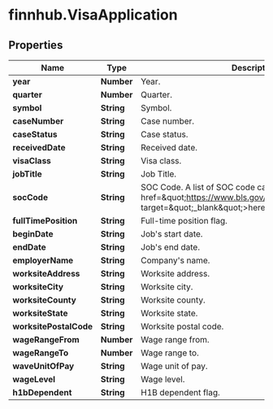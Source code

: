 # finnhub.VisaApplication

## Properties

Name | Type | Description | Notes
------------ | ------------- | ------------- | -------------
**year** | **Number** | Year. | [optional] 
**quarter** | **Number** | Quarter. | [optional] 
**symbol** | **String** | Symbol. | [optional] 
**caseNumber** | **String** | Case number. | [optional] 
**caseStatus** | **String** | Case status. | [optional] 
**receivedDate** | **String** | Received date. | [optional] 
**visaClass** | **String** | Visa class. | [optional] 
**jobTitle** | **String** | Job Title. | [optional] 
**socCode** | **String** | SOC Code. A list of SOC code can be found &lt;a href&#x3D;\&quot;https://www.bls.gov/oes/current/oes_stru.htm\&quot; target&#x3D;\&quot;_blank\&quot;&gt;here&lt;/a&gt;. | [optional] 
**fullTimePosition** | **String** | Full-time position flag. | [optional] 
**beginDate** | **String** | Job&#39;s start date. | [optional] 
**endDate** | **String** | Job&#39;s end date. | [optional] 
**employerName** | **String** | Company&#39;s name. | [optional] 
**worksiteAddress** | **String** | Worksite address. | [optional] 
**worksiteCity** | **String** | Worksite city. | [optional] 
**worksiteCounty** | **String** | Worksite county. | [optional] 
**worksiteState** | **String** | Worksite state. | [optional] 
**worksitePostalCode** | **String** | Worksite postal code. | [optional] 
**wageRangeFrom** | **Number** | Wage range from. | [optional] 
**wageRangeTo** | **Number** | Wage range to. | [optional] 
**waveUnitOfPay** | **String** | Wage unit of pay. | [optional] 
**wageLevel** | **String** | Wage level. | [optional] 
**h1bDependent** | **String** | H1B dependent flag. | [optional] 


